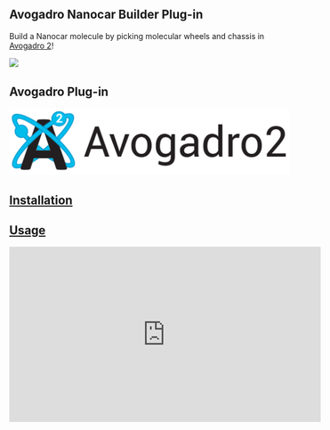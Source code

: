 ## Avogadro Nanocar Builder Plug-in
Build a Nanocar molecule by picking molecular wheels and chassis in [Avogadro 2](https://www.openchemistry.org/projects/avogadro2/)!

<img src='https://raw.githubusercontent.com/kbsezginel/nanocar-avogadro/master/docs/assets/img/nanocar-plugin.png'>

## Avogadro Plug-in

<p align="center"><img src='https://raw.githubusercontent.com/kbsezginel/chem-tools-tutorials/master/assets/img/Avogadro2_Full_Large.png' width="600"></p>

## [Installation](https://kbsezginel.github.io/nanocar-avogadro/installation)

## [Usage](https://kbsezginel.github.io/nanocar-avogadro/usage)

<iframe width="560" height="315" src="https://www.youtube.com/embed/bNmIEJaXltg" frameborder="0" allow="autoplay; encrypted-media" allowfullscreen></iframe>
